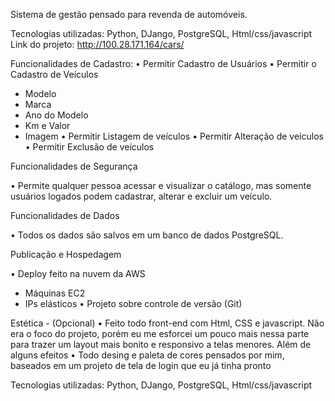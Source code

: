 Sistema de gestão pensado para revenda de automóveis.

Tecnologias utilizadas: Python, DJango, PostgreSQL, Html/css/javascript
Link do projeto: http://100.28.171.164/cars/

Funcionalidades de Cadastro:
• Permitir Cadastro de Usuários
• Permitir o Cadastro de Veículos
 - Modelo
 - Marca
 - Ano do Modelo
 - Km e Valor
 - Imagem
• Permitir Listagem de veículos
• Permitir Alteração de veículos
• Permitir Exclusão de veículos

Funcionalidades de Segurança

• Permite qualquer pessoa acessar e visualizar o catálogo, mas somente usuários logados podem cadastrar, alterar e excluir um veículo.


Funcionalidades de Dados

• Todos os dados são salvos em um banco de dados PostgreSQL.


Publicação e Hospedagem

• Deploy feito na nuvem da AWS
 - Máquinas EC2
 - IPs elásticos
• Projeto sobre controle de versão (Git) 

Estética - (Opcional)
• Feito todo front-end com Html, CSS e javascript. Não era o foco do projeto, porém eu me esforcei um pouco mais nessa parte para trazer um layout mais bonito e responsivo a telas menores. Além de alguns efeitos
• Todo desing e paleta de cores pensados por mim, baseados em um projeto de tela de login que eu já tinha pronto

Tecnologias utilizadas: Python, DJango, PostgreSQL, Html/css/javascript
